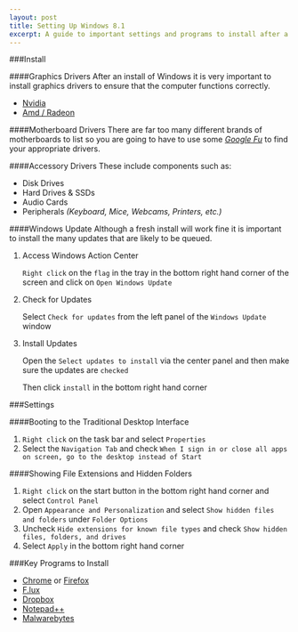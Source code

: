 ```yaml
---
layout: post
title: Setting Up Windows 8.1
excerpt: A guide to important settings and programs to install after a fresh Windows install.
---
```

###Install

####Graphics Drivers
After an install of Windows it is very important to install graphics drivers to ensure that the computer functions correctly.
	
* [Nvidia](http://www.nvidia.com/Download/index.aspx?lang=en-us)
* [Amd / Radeon](http://support.amd.com/en-us/download)

####Motherboard Drivers
There are far too many different brands of motherboards to list
 so you are going to have to use some [*Google Fu*](https://www.google.com/) to find your appropriate drivers.

####Accessory Drivers
These include components such as:

* Disk Drives
* Hard Drives & SSDs
* Audio Cards
* Peripherals *(Keyboard, Mice, Webcams, Printers, etc.)*

####Windows Update
Although a fresh install will work fine it is important to install the many updates that are likely to be queued.

1. Access Windows Action Center

	`Right click` on the `flag` in the tray in the bottom right 
	hand corner of the screen and click on `Open Windows Update`	

2. Check for Updates

	Select `Check for updates` from the left panel of the `Windows Update` window
	
3. Install Updates

	Open the `Select updates to install` via the center panel and then make sure the updates are `checked`
	
	Then click `install` in the bottom right hand corner
	
###Settings

####Booting to the Traditional Desktop Interface
1. `Right click` on the task bar and select `Properties`
2. Select the `Navigation Tab` and check `When I sign in or close all apps on screen, go to the desktop instead of Start`

####Showing File Extensions and Hidden Folders
1. `Right click` on the start button in the bottom right hand corner and select `Control Panel`
2. Open `Appearance and Personalization` and select `Show hidden files and folders` under `Folder Options`
3. Uncheck `Hide extensions for known file types` and check `Show hidden files, folders, and drives`
4. Select `Apply` in the bottom right hand corner

###Key Programs to Install
* [Chrome](https://www.google.com/intl/en/chrome/browser/) or [Firefox](https://www.mozilla.org/en-US/firefox/new/)
* [F.lux](https://justgetflux.com/)
* [Dropbox](https://www.dropbox.com/)
* [Notepad++](http://notepad-plus-plus.org/download/)
* [Malwarebytes](https://www.malwarebytes.org/mwb-download/)
